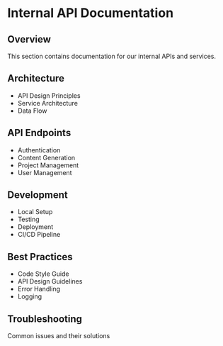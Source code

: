 # Internal API Documentation

## Overview
This section contains documentation for our internal APIs and services.

## Architecture
- API Design Principles
- Service Architecture
- Data Flow

## API Endpoints
- Authentication
- Content Generation
- Project Management
- User Management

## Development
- Local Setup
- Testing
- Deployment
- CI/CD Pipeline

## Best Practices
- Code Style Guide
- API Design Guidelines
- Error Handling
- Logging

## Troubleshooting
Common issues and their solutions
